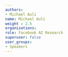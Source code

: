 ```yaml
---
authors:
- Michael Auli
name: Michael Auli
weight : 2.5
organizations:
role: Facebook AI Research
superuser: false
user_groups:
- Speakers
---
```

